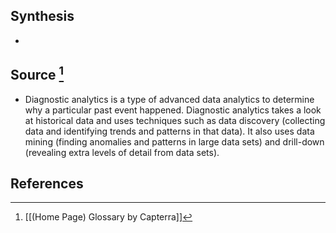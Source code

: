## Synthesis
- 
## Source [^1]
- Diagnostic analytics is a type of advanced data analytics to determine why a particular past event happened. Diagnostic analytics takes a look at historical data and uses techniques such as data discovery (collecting data and identifying trends and patterns in that data). It also uses data mining (finding anomalies and patterns in large data sets) and drill-down (revealing extra levels of detail from data sets).
## References

[^1]: [[(Home Page) Glossary by Capterra]]